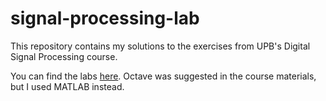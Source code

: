 # signal-processing-lab
This repository contains my solutions to the exercises from UPB's Digital Signal Processing course.

You can find the labs [here](https://ocw.cs.pub.ro/courses/ps). 
Octave was suggested in the course materials, but I used MATLAB instead.
